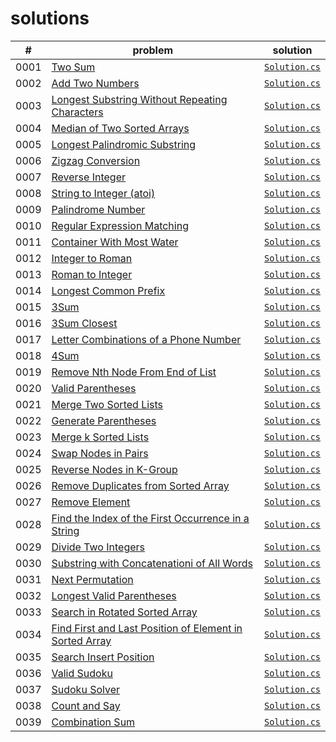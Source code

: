 # solutions

|#|problem|solution|
|--|--|--|
|0001|[Two Sum](https://leetcode.com/problems/two-sum/)|[`Solution.cs`](./LeetCodeSolutions/Solutions/_0001/Solution.cs)|
|0002|[Add Two Numbers](https://leetcode.com/problems/add-two-numbers/)|[`Solution.cs`](./LeetCodeSolutions/Solutions/_0002/Solution.cs)|
|0003|[Longest Substring Without Repeating Characters](https://leetcode.com/problems/longest-substring-without-repeating-characters/)|[`Solution.cs`](./LeetCodeSolutions/Solutions/_0003/Solution.cs)|
|0004|[Median of Two Sorted Arrays](https://leetcode.com/problems/median-of-two-sorted-arrays/)|[`Solution.cs`](./LeetCodeSolutions/Solutions/_0004/Solution.cs)|
|0005|[Longest Palindromic Substring](https://leetcode.com/problems/longest-palindromic-substring/)|[`Solution.cs`](./LeetCodeSolutions/Solutions/_0005/Solution.cs)|
|0006|[Zigzag Conversion](https://leetcode.com/problems/zigzag-conversion/)|[`Solution.cs`](./LeetCodeSolutions/Solutions/_0006/Solution.cs)|
|0007|[Reverse Integer](https://leetcode.com/problems/reverse-integer/)|[`Solution.cs`](./LeetCodeSolutions/Solutions/_0007/Solution.cs)|
|0008|[String to Integer (atoi)](https://leetcode.com/problems/string-to-integer-atoi/)|[`Solution.cs`](./LeetCodeSolutions/Solutions/_0008/Solution.cs)|
|0009|[Palindrome Number](https://leetcode.com/problems/palindrome-number/)|[`Solution.cs`](./LeetCodeSolutions/Solutions/_0009/Solution.cs)|
|0010|[Regular Expression Matching](https://leetcode.com/problems/regular-expression-matching/)|[`Solution.cs`](./LeetCodeSolutions/Solutions/_0010/Solution.cs)|
|0011|[Container With Most Water](https://leetcode.com/problems/container-with-most-water/)|[`Solution.cs`](./LeetCodeSolutions/Solutions/_0011/Solution.cs)|
|0012|[Integer to Roman](https://leetcode.com/problems/integer-to-roman/)|[`Solution.cs`](./LeetCodeSolutions/Solutions/_0012/Solution.cs)|
|0013|[Roman to Integer](https://leetcode.com/problems/roman-to-integer/)|[`Solution.cs`](./LeetCodeSolutions/Solutions/_0013/Solution.cs)|
|0014|[Longest Common Prefix](https://leetcode.com/problems/longest-common-prefix/)|[`Solution.cs`](./LeetCodeSolutions/Solutions/_0014/Solution.cs)|
|0015|[3Sum](https://leetcode.com/problems/3sum/)|[`Solution.cs`](./LeetCodeSolutions/Solutions/_0015/Solution.cs)|
|0016|[3Sum Closest](https://leetcode.com/problems/3sum-closest/)|[`Solution.cs`](./LeetCodeSolutions/Solutions/_0016/Solution.cs)|
|0017|[Letter Combinations of a Phone Number](https://leetcode.com/problems/letter-combinations-of-a-phone-number/)|[`Solution.cs`](./LeetCodeSolutions/Solutions/_0017/Solution.cs)|
|0018|[4Sum](https://leetcode.com/problems/4sum/)|[`Solution.cs`](./LeetCodeSolutions/Solutions/_0018/Solution.cs)|
|0019|[Remove Nth Node From End of List](https://leetcode.com/problems/remove-nth-node-from-end-of-list/)|[`Solution.cs`](./LeetCodeSolutions/Solutions/_0019/Solution.cs)|
|0020|[Valid Parentheses](https://leetcode.com/problems/valid-parentheses/)|[`Solution.cs`](./LeetCodeSolutions/Solutions/_0020/Solution.cs)|
|0021|[Merge Two Sorted Lists](https://leetcode.com/problems/merge-two-sorted-lists/)|[`Solution.cs`](./LeetCodeSolutions/Solutions/_0021/Solution.cs)|
|0022|[Generate Parentheses](https://leetcode.com/problems/generate-parentheses/)|[`Solution.cs`](./LeetCodeSolutions/Solutions/_0022/Solution.cs)|
|0023|[Merge k Sorted Lists](https://leetcode.com/problems/merge-k-sorted-lists/)|[`Solution.cs`](./LeetCodeSolutions/Solutions/_0023/Solution.cs)|
|0024|[Swap Nodes in Pairs](https://leetcode.com/problems/swap-nodes-in-pairs/)|[`Solution.cs`](./LeetCodeSolutions/Solutions/_0024/Solution.cs)|
|0025|[Reverse Nodes in K-Group](https://leetcode.com/problems/reverse-nodes-in-k-group/)|[`Solution.cs`](./LeetCodeSolutions/Solutions/_0025/Solution.cs)|
|0026|[Remove Duplicates from Sorted Array](https://leetcode.com/problems/remove-duplicates-from-sorted-array/)|[`Solution.cs`](./LeetCodeSolutions/Solutions/_0026/Solution.cs)|
|0027|[Remove Element](https://leetcode.com/problems/remove-element/)|[`Solution.cs`](./LeetCodeSolutions/Solutions/_0027/Solution.cs)|
|0028|[Find the Index of the First Occurrence in a String](https://leetcode.com/problems/find-the-index-of-the-first-occurrence-in-a-string/)|[`Solution.cs`](./LeetCodeSolutions/Solutions/_0028/Solution.cs)|
|0029|[Divide Two Integers](https://leetcode.com/problems/divide-two-integers/)|[`Solution.cs`](./LeetCodeSolutions/Solutions/_0029/Solution.cs)|
|0030|[Substring with Concatenationi of All Words](https://leetcode.com/problems/substring-with-concatenation-of-all-words/)|[`Solution.cs`](./LeetCodeSolutions/Solutions/_0030/Solution.cs)|
|0031|[Next Permutation](https://leetcode.com/problems/next-permutation/)|[`Solution.cs`](./LeetCodeSolutions/Solutions/_0031/Solution.cs)|
|0032|[Longest Valid Parentheses](https://leetcode.com/problems/longest-valid-parentheses/)|[`Solution.cs`](./LeetCodeSolutions/Solutions/_0032/Solution.cs)|
|0033|[Search in Rotated Sorted Array](https://leetcode.com/problems/search-in-rotated-sorted-array/)|[`Solution.cs`](./LeetCodeSolutions/Solutions/_0033/Solution.cs)|
|0034|[Find First and Last Position of Element in Sorted Array](https://leetcode.com/problems/find-first-and-last-position-of-element-in-sorted-array/)|[`Solution.cs`](./LeetCodeSolutions/Solutions/_0034/Solution.cs)|
|0035|[Search Insert Position](https://leetcode.com/problems/search-insert-position/)|[`Solution.cs`](./LeetCodeSolutions/Solutions/_0035/Solution.cs)|
|0036|[Valid Sudoku](https://leetcode.com/problems/valid-sudoku/)|[`Solution.cs`](./LeetCodeSolutions/Solutions/_0036/Solution.cs)|
|0037|[Sudoku Solver](https://leetcode.com/problems/sudoku-solver/)|[`Solution.cs`](./LeetCodeSolutions/Solutions/_0037/Solution.cs)|
|0038|[Count and Say](https://leetcode.com/problems/count-and-say/)|[`Solution.cs`](./LeetCodeSolutions/Solutions/_0038/Solution.cs)|
|0039|[Combination Sum](https://leetcode.com/problems/combination-sum/)|[`Solution.cs`](./LeetCodeSolutions/Solutions/_0039/Solution.cs)|
